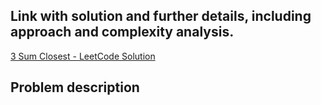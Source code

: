 ## Link with solution and further details, including approach and complexity analysis.
[3 Sum Closest - LeetCode Solution](https://leetcode.com/problems/3sum-closest/solutions/7134461/16-3sum-closest-by-iklfk8wieu-auqh)

## Problem description

